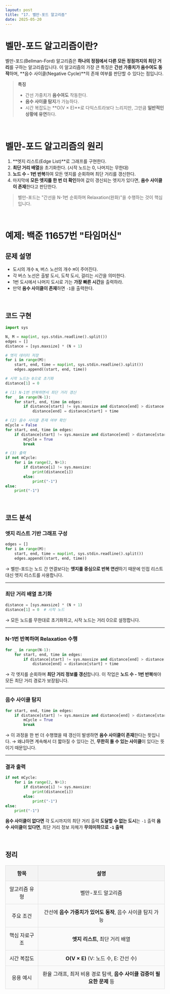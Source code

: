 ```yaml
---
layout: post
title: "17. 벨만-포드 알고리즘"
date: 2025-05-20
---
```


# 벨만-포드 알고리즘이란?

벨만-포드(Bellman-Ford) 알고리즘은 **하나의 정점에서 다른 모든 정점까지의 최단 거리**를 구하는 알고리즘입니다. 이 알고리즘의 가장 큰 특징은 **간선 가중치가 음수여도 동작**하며, \*\*음수 사이클(Negative Cycle)\*\*의 존재 여부를 판단할 수 있다는 점입니다.

> **특징**
>
> * 간선 가중치가 **음수여도** 작동한다.
> * **음수 사이클 탐지**가 가능하다.
> * 시간 복잡도는 \*\*O(V × E)\*\*로 다익스트라보다 느리지만, 그만큼 **일반적인 상황에 유연**하다.

<br>

# 벨만-포드 알고리즘의 원리

1. \*\*엣지 리스트(Edge List)\*\*로 그래프를 구현한다.
2. **최단 거리 배열**을 초기화한다. (시작 노드는 0, 나머지는 무한대)
3. **노드 수 - 1번 반복**하여 모든 엣지를 순회하며 최단 거리를 갱신한다.
4. 마지막에 **모든 엣지를 한 번 더 확인**하여 값이 갱신되는 엣지가 있다면, **음수 사이클이 존재**한다고 판단한다.

> 벨만-포드는 "간선을 N-1번 순회하며 Relaxation(완화)"을 수행하는 것이 핵심입니다.

<br>

# 예제: 백준 11657번 "타임머신"

## 문제 설명

* 도시의 개수 `N`, 버스 노선의 개수 `M`이 주어진다.
* 각 버스 노선은 출발 도시, 도착 도시, 걸리는 시간을 의미한다.
* 1번 도시에서 나머지 도시로 가는 **가장 빠른 시간**을 출력하라.
* 만약 **음수 사이클이 존재**하면 `-1`을 출력한다.

<br>

## 코드 구현

```python
import sys

N, M = map(int, sys.stdin.readline().split())
edges = []
distance = [sys.maxsize] * (N + 1)

# 엣지 데이터 저장
for i in range(M):
    start, end, time = map(int, sys.stdin.readline().split())
    edges.append((start, end, time))

# 시작 노드는 0으로 초기화
distance[1] = 0

# (1) N-1번 반복하면서 최단 거리 갱신
for _ in range(N-1):
    for start, end, time in edges:
        if distance[start] != sys.maxsize and distance[end] > distance[start] + time:
            distance[end] = distance[start] + time

# (2) 음수 사이클 존재 여부 확인
mCycle = False
for start, end, time in edges:
    if distance[start] != sys.maxsize and distance[end] > distance[start] + time:
        mCycle = True
        break

# (3) 출력
if not mCycle:
    for i in range(2, N+1):
        if distance[i] != sys.maxsize:
            print(distance[i])
        else:
            print("-1")
else:
    print("-1")
```

<br>

## 코드 분석

### 엣지 리스트 기반 그래프 구성

```python
edges = []
for i in range(M):
    start, end, time = map(int, sys.stdin.readline().split())
    edges.append((start, end, time))
```

→ 벨만-포드는 노드 간 연결보다는 **엣지를 중심으로 반복 연산**하기 때문에 인접 리스트 대신 엣지 리스트를 사용합니다.

---

### 최단 거리 배열 초기화

```python
distance = [sys.maxsize] * (N + 1)
distance[1] = 0  # 시작 노드
```

→ 모든 노드를 무한대로 초기화하고, 시작 노드는 거리 0으로 설정합니다.

---

### N-1번 반복하며 Relaxation 수행

```python
for _ in range(N-1):
    for start, end, time in edges:
        if distance[start] != sys.maxsize and distance[end] > distance[start] + time:
            distance[end] = distance[start] + time
```

→ 각 엣지를 순회하며 **최단 거리 정보를 갱신**합니다. 이 작업은 **노드 수 - 1번 반복**해야 모든 최단 거리 경로가 보장됩니다.

---

### 음수 사이클 탐지

```python
for start, end, time in edges:
    if distance[start] != sys.maxsize and distance[end] > distance[start] + time:
        mCycle = True
        break
```

→ 이 과정을 한 번 더 수행했을 때 갱신이 발생하면 **음수 사이클이 존재**한다는 뜻입니다.
→ 왜냐하면 계속해서 더 짧아질 수 있다는 건, **무한히 돌 수 있는 사이클**이 있다는 뜻이기 때문입니다.

---

### 결과 출력

```python
if not mCycle:
    for i in range(2, N+1):
        if distance[i] != sys.maxsize:
            print(distance[i])
        else:
            print("-1")
else:
    print("-1")
```

**음수 사이클이 없다면** 각 도시까지의 최단 거리 출력
**도달할 수 없는 도시**는 `-1` 출력
**음수 사이클이 있다면**, 최단 거리 정보 자체가 **무의미하므로 `-1` 출력**

<br>

## 정리

| 항목      | 설명                                           |
| ------- | -------------------------------------------- |
| 알고리즘 유형 | 벨만-포드 알고리즘                                   |
| 주요 조건   | 간선에 **음수 가중치가 있어도 동작**, 음수 사이클 탐지 가능         |
| 핵심 자료구조 | **엣지 리스트**, 최단 거리 배열                         |
| 시간 복잡도  | **O(V × E)** (V: 노드 수, E: 간선 수)              |
| 응용 예시   | 환율 그래프, 최저 비용 경로 탐색, **음수 사이클 검증이 필요한 문제** 등 |

<style>
  table {
    width: 100%;
    border-collapse: collapse;
    margin: 20px 0;
  }

  th, td {
    border: 2px solid #333;
    padding: 12px;
    text-align: center;
  }

  th {
    background-color: #f4f4f4;
    font-weight: bold;
  }

  td {
    background-color: #fafafa;
  }

  table th, table td {
    border: 1px solid #ddd;
  }
</style>
